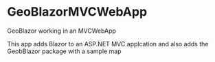 # GeoBlazorMVCWebApp
GeoBlazor working in an MVCWebApp

This app adds Blazor to an ASP.NET MVC applcation and also adds the GeobBlazor package with a sample map
